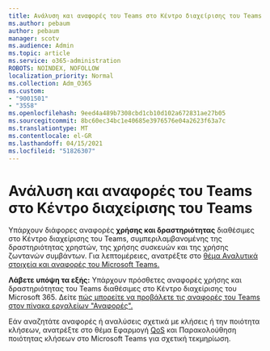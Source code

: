 ```yaml
---
title: Ανάλυση και αναφορές του Teams στο Κέντρο διαχείρισης του Teams
ms.author: pebaum
author: pebaum
manager: scotv
ms.audience: Admin
ms.topic: article
ms.service: o365-administration
ROBOTS: NOINDEX, NOFOLLOW
localization_priority: Normal
ms.collection: Adm_O365
ms.custom:
- "9001501"
- "3558"
ms.openlocfilehash: 9eed4a489b7308cbd1cb10d102a672831ae27b05
ms.sourcegitcommit: 8bc60ec34bc1e40685e3976576e04a2623f63a7c
ms.translationtype: MT
ms.contentlocale: el-GR
ms.lasthandoff: 04/15/2021
ms.locfileid: "51826307"
---
```

# <a name="teams-analytics-and-reports-in-the-teams-admin-center"></a>Ανάλυση και αναφορές του Teams στο Κέντρο διαχείρισης του Teams

Υπάρχουν διάφορες αναφορές **χρήσης και δραστηριότητας** διαθέσιμες στο Κέντρο διαχείρισης του Teams, συμπεριλαμβανομένης της δραστηριότητας χρηστών, της χρήσης συσκευών και της χρήσης ζωντανών συμβάντων. Για λεπτομέρειες, ανατρέξτε στο [θέμα Αναλυτικά στοιχεία και αναφορές του Microsoft Teams.](https://docs.microsoft.com/microsoftteams/teams-analytics-and-reports/teams-reporting-reference)

**Λάβετε υπόψη τα εξής:** Υπάρχουν πρόσθετες αναφορές χρήσης και δραστηριότητας του Teams διαθέσιμες στο Κέντρο διαχείρισης του Microsoft 365. Δείτε [πώς μπορείτε να προβάλετε τις αναφορές του Teams στον πίνακα εργαλείων "Αναφορές".](https://docs.microsoft.com/microsoftteams/teams-activity-reports#how-to-view-the-teams-reports-in-the-reports-dashboard)

Εάν αναζητάτε αναφορές ή  αναλύσεις σχετικά με κλήσεις ή την ποιότητα κλήσεων, ανατρέξτε στο θέμα Εφαρμογή [QoS](https://docs.microsoft.com/microsoftteams/monitor-call-quality-qos) και Παρακολούθηση ποιότητας κλήσεων στο Microsoft Teams για σχετική τεκμηρίωση.

